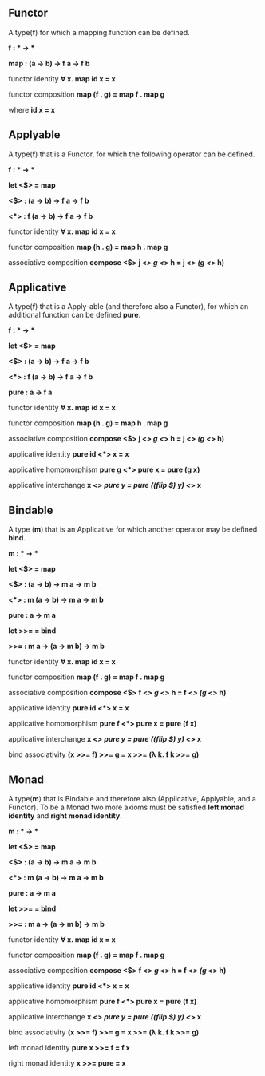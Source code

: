 ## Functor
A type(**f**) for which a mapping function can be defined.

__f : \* -> \*__

**map : (a -> b) -> f a -> f b**

functor identity **&forall; x. map id x = x**

functor composition **map (f . g) = map f . map g**

where **id x = x**

## Applyable
A type(**f**) that is a Functor, for which the following operator can be defined.

__f : \* -> \*__

**let <$> = map**

**<$> : (a -> b) -> f a -> f b**

**<*> : f (a -> b) -> f a -> f b**

functor identity **&forall; x. map id x = x**

functor composition **map (h . g) = map h . map g**

associative composition **compose <$> j <*> g <*> h = j <*> (g <*> h)**

## Applicative
A type(**f**) that is a Apply-able (and therefore also a Functor), for which an additional function can be defined **pure**.

__f : \* -> \*__

__let <$> = map__

**<$> : (a -> b) -> f a -> f b**

**<*> : f (a -> b) -> f a -> f b**

**pure : a -> f a**

functor identity **&forall; x. map id x = x**

functor composition **map (h . g) = map h . map g**

associative composition **compose <$> j <*> g <*> h = j <*> (g <*> h)**

applicative identity **pure id <*> x = x**

applicative homomorphism **pure g <*> pure x = pure (g x)**

applicative interchange **x <*> pure y = pure ((flip $) y) <*> x**

## Bindable
A type (**m**) that is an Applicative for which another operator may be defined **bind**.

__m : \* -> \*__

__let <$> = map__

**<$> : (a -> b) -> m a -> m b**

**<*> : m (a -> b) -> m a -> m b**

**pure : a -> m a**

**let >>= = bind**

**>>= : m a -> (a -> m b) -> m b**

functor identity **&forall; x. map id x = x**

functor composition **map (f . g) = map f . map g**

associative composition **compose <$> f <*> g <*> h = f <*> (g <*> h)**

applicative identity **pure id <*> x = x**

applicative homomorphism **pure f <*> pure x = pure (f x)**

applicative interchange **x <*> pure y = pure ((flip $) y) <*> x**

bind associativity **(x >>= f) >>= g = x >>= (&lambda; k. f k >>= g)**

## Monad
A type(**m**) that is Bindable and therefore also (Applicative, Applyable, and a Functor).  To be a Monad two more axioms must be satisfied **left monad identity** and **right monad identity**.

__m : \* -> \*__

__let <$> = map__

**<$> : (a -> b) -> m a -> m b**

**<*> : m (a -> b) -> m a -> m b**

**pure : a -> m a**

**let >>= = bind**

**>>= : m a -> (a -> m b) -> m b**

functor identity **&forall; x. map id x = x**

functor composition **map (f . g) = map f . map g**

associative composition **compose <$> f <*> g <*> h = f <*> (g <*> h)**

applicative identity **pure id <*> x = x**

applicative homomorphism **pure f <*> pure x = pure (f x)**

applicative interchange **x <*> pure y = pure ((flip $) y) <*> x**

bind associativity **(x >>= f) >>= g = x >>= (&lambda; k. f k >>= g)**

left monad identity **pure x >>= f = f x**

right monad identity **x >>= pure = x**
